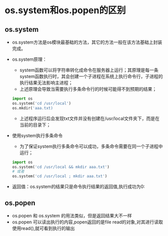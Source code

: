 # os.system和os.popen的区别

## os.system

- os.system方法是os模块最基础的方法，其它的方法一般在该方法基础上封装完成。
- os.system原理：
	- system函数可以将字符串转化成命令在服务器上运行；其原理是每一条system函数执行时，其会创建一个子进程在系统上执行命令行，子进程的执行结果无法影响主进程；
	- 上述原理会导致当需要执行多条命令行的时候可能得不到预期的结果；

	```python
	import os
	os.system('cd /usr/local')
	os.mkdir('aaa.txt)
	```

	- 上述程序运行后会发现txt文件并没有创建在/usr/local文件夹下，而是在当前的目录下；

- 使用system执行多条命令
	- 为了保证system执行多条命令可以成功，多条命令需要在同一个子进程中运行；

	```python
	import os
	os.system('cd /usr/local && mkdir aaa.txt')
	# 或者
	os.system('cd /usr/local ; mkdir aaa.txt')
	```

- 返回值：os.system的结果只是命令执行结果的返回值,执行成功为0:

## os.popen

- os.popen 和 os.system 的用法类似，但是返回结果大不一样
- os.popen 可以读出执行的内容,popen返回的是file read的对象,对其进行读取使用read(),就可看到执行的输出